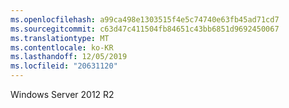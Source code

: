 ```yaml
---
ms.openlocfilehash: a99ca498e1303515f4e5c74740e63fb45ad71cd7
ms.sourcegitcommit: c63d47c411504fb84651c43bb6851d9692450067
ms.translationtype: MT
ms.contentlocale: ko-KR
ms.lasthandoff: 12/05/2019
ms.locfileid: "20631120"
---
```

<Token xmlns:xlink="http://www.w3.org/1999/xlink">Windows Server 2012 R2</Token>